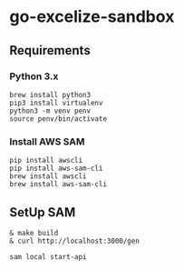# go-excelize-sandbox


## Requirements

### Python 3.x
```
brew install python3
pip3 install virtualenv
python3 -m venv penv
source penv/bin/activate 
```

### Install AWS SAM

```
pip install awscli
pip install aws-sam-cli
brew install awscli
brew install aws-sam-cli
```

## SetUp SAM

```
& make build
& curl http://localhost:3000/gen
```

```
sam local start-api
```